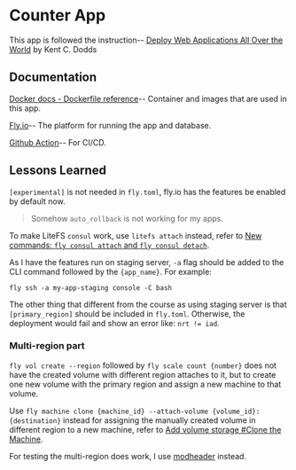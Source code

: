 
# Counter App

This app is followed the instruction-- [Deploy Web Applications All Over the World](https://www.epicweb.dev/tutorials/deploy-web-applications) by Kent C. Dodds


## Documentation

[Docker docs - Dockerfile reference](https://docs.docker.com/engine/reference/builder/)-- Container and images that are used in this app.

[Fly.io](https://fly.io/)-- The platform for running the app and database.

[Github Action](https://docs.github.com/en/actions)-- For CI/CD.


## Lessons Learned

`[experimental]` is not needed in `fly.toml`, fly.io has the features be enabled by default now.

> Somehow `auto_rollback` is not working for my apps.

To make LiteFS `consul` work, use `litefs attach` instead, refer to [New commands: `fly consul attach` and `fly consul detach`](https://community.fly.io/t/new-commands-fly-consul-attach-and-fly-consul-detach/12418).

As I have the features run on staging server, `-a` flag should be added to the CLI command followed by the `{app_name}`. For example:

`fly ssh -a my-app-staging console -C bash`

The other thing that different from the course as using staging server is that `[primary_region]` should be included in `fly.toml`. Otherwise, the deployment would fail and show an error like: `nrt != iad`.

### Multi-region part

`fly vol create --region` followed by `fly scale count {number}` does not have the created volume with different region attaches to it, but to create one new volume with the primary region and assign a new machine to that volume.

Use `fly machine clone {machine_id} --attach-volume {volume_id}:{destination}` instead for assigning the manually created volume in different region to a new machine, refer to [Add volume storage #Clone the Machine](https://fly.io/docs/apps/volume-storage/#clone-the-machine).

For testing the multi-region does work, I use [modheader](https://modheader.com/) instead.